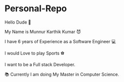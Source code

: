 # Personal-Repo
Hello Dude :wave:

My Name is Munnur Karthik Kumar :smiling_imp:

I have 6 years of Experience as a Software Engineer :computer:

I would Love to play Sports :soccer:

I want to be a Full stack Developer.

:books: Currently I am doing My Master in Computer Science.
